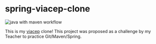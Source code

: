 # spring-viacep-clone
![java with maven workflow](https://github.com/gabriel-lima-b/spring-viacep-clone/actions/workflows/maven.yml/badge.svg)

This is my [viacep](https://viacep.com.br/) clone!
This project was proposed as a challenge by my Teacher to practice Git/Maven/Spring.
